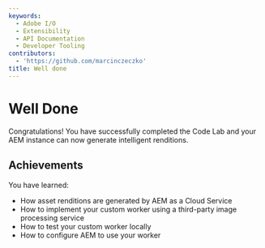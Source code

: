 ```yaml
---
keywords:
  - Adobe I/O
  - Extensibility
  - API Documentation
  - Developer Tooling
contributors:
  - 'https://github.com/marcinczeczko'
title: Well done
---
```


# Well Done

Congratulations! You have successfully completed the Code Lab and your AEM instance can now generate intelligent renditions.

## Achievements

You have learned:

- How asset renditions are generated by AEM as a Cloud Service
- How to implement your custom worker using a third-party image processing service
- How to test  your custom worker locally
- How to configure AEM to use your worker
